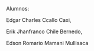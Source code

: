 Alumnos:

Edgar Charles Ccallo Caxi,

Erik Jhanfranco Chile Bernedo,

Edson Romario Mamani Mullisaca
